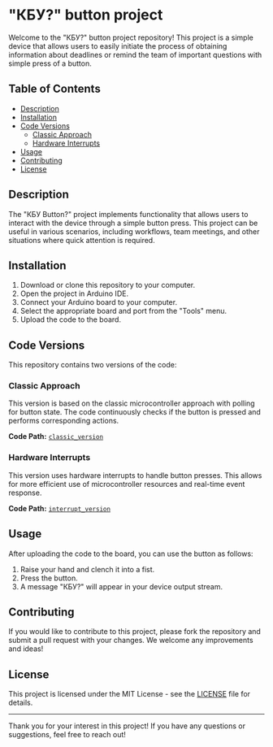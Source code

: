 # "КБУ?" button project

Welcome to the "КБУ?" button project repository! This project is a simple device that allows users to easily initiate the process of obtaining information about deadlines or remind the team of important questions with simple press of a button.

## Table of Contents

- [Description](#description)
- [Installation](#installation)
- [Code Versions](#code-versions)
  - [Classic Approach](#classic-approach)
  - [Hardware Interrupts](#hardware-interrupts)
- [Usage](#usage)
- [Contributing](#contributing)
- [License](#license)

## Description

The "КБУ Button?" project implements functionality that allows users to interact with the device through a simple button press. This project can be useful in various scenarios, including workflows, team meetings, and other situations where quick attention is required.

## Installation

1. Download or clone this repository to your computer.
2. Open the project in Arduino IDE.
3. Connect your Arduino board to your computer.
4. Select the appropriate board and port from the "Tools" menu.
5. Upload the code to the board.

## Code Versions

This repository contains two versions of the code:

### Classic Approach

This version is based on the classic microcontroller approach with polling for button state. The code continuously checks if the button is pressed and performs corresponding actions.

**Code Path:** [`classic_version`](https://github.com/Poshjark/kbu_button/tree/main/src/loop_based)

### Hardware Interrupts

This version uses hardware interrupts to handle button presses. This allows for more efficient use of microcontroller resources and real-time event response.

**Code Path:** [`interrupt_version`](https://github.com/Poshjark/kbu_button/tree/main/src/interrupt_based)

## Usage

After uploading the code to the board, you can use the button as follows:

1. Raise your hand and clench it into a fist.
2. Press the button.
3. A message "КБУ?" will appear in your device output stream.

## Contributing

If you would like to contribute to this project, please fork the repository and submit a pull request with your changes. We welcome any improvements and ideas!

## License

This project is licensed under the MIT License - see the [LICENSE](LICENSE) file for details.

---

Thank you for your interest in this project! If you have any questions or suggestions, feel free to reach out!
